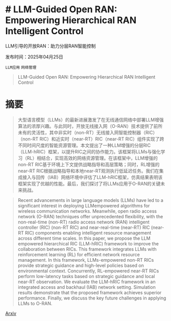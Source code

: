 # # LLM-Guided Open RAN: Empowering Hierarchical RAN Intelligent Control
LLM引导的开放RAN：助力分层RAN智能控制

发布时间：2025年04月25日

`LLM应用` `网络管理`

> LLM-Guided Open RAN: Empowering Hierarchical RAN Intelligent Control

# 摘要

> 大型语言模型（LLMs）的最新进展激发了在无线通信网络中部署LLM增强算法的浓厚兴趣。与此同时，开放无线接入网（O-RAN）技术提供了前所未有的灵活性，其中非实时（non-RT）无线接入网智能控制器（RIC）（non-RT RIC）和近实时（near-RT）RIC（near-RT RIC）组件实现了跨不同时间尺度的智能资源管理。本文提出了一种LLM增强的分层RIC（LLM-hRIC）框架，以提升RIC之间的协作能力。该框架将LLMs与强化学习（RL）相结合，实现高效的网络资源管理。在该框架中，LLM增强的non-RT RIC基于环境上下文提供战略指导和高层策略；同时，RL增强的near-RT RIC根据战略指导和本地near-RT观测执行低延迟任务。我们在集成接入与回传（IAB）网络环境中评估了LLM-hRIC框架，仿真结果表明该框架实现了优越的性能。最后，我们探讨了将LLMs应用于O-RAN的关键未来挑战。

> Recent advancements in large language models (LLMs) have led to a significant interest in deploying LLMempowered algorithms for wireless communication networks. Meanwhile, open radio access network (O-RAN) techniques offer unprecedented flexibility, with the non-real-time (non-RT) radio access network (RAN) intelligent controller (RIC) (non-RT RIC) and near-real-time (near-RT) RIC (near-RT RIC) components enabling intelligent resource management across different time scales. In this paper, we propose the LLM empowered hierarchical RIC (LLM-hRIC) framework to improve the collaboration between RICs. This framework integrates LLMs with reinforcement learning (RL) for efficient network resource management. In this framework, LLMs-empowered non-RT RICs provide strategic guidance and high-level policies based on environmental context. Concurrently, RL-empowered near-RT RICs perform low-latency tasks based on strategic guidance and local near-RT observation. We evaluate the LLM-hRIC framework in an integrated access and backhaul (IAB) network setting. Simulation results demonstrate that the proposed framework achieves superior performance. Finally, we discuss the key future challenges in applying LLMs to O-RAN.

[Arxiv](https://arxiv.org/abs/2504.18062)